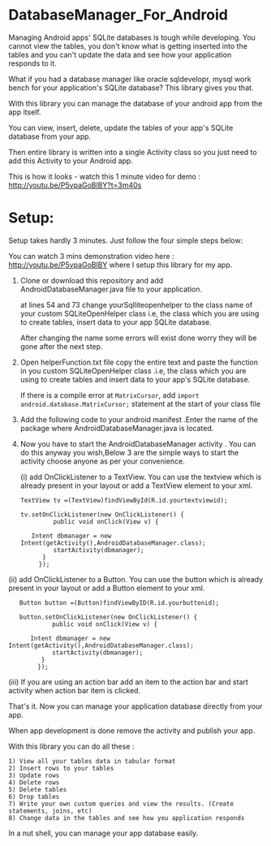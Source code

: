 DatabaseManager_For_Android
===========================

Managing Android apps' SQLite databases is tough while developing. You cannot view the tables, you don't know what is getting inserted into the tables and you can't update the data and see how your application responds to it.

What if you had a database manager like oracle sqldevelopr, mysql work bench for your application's SQLite database? This library gives you that.

With this library you can manage the database of your android app from the app itself. 

You can view, insert, delete, update the tables of your app's SQLite database from your app.

Then entire library is written into a single Activity class so you just need to add this Activity to your Android app.

This is how it looks - watch this 1 minute video for demo : http://youtu.be/P5vpaGoBlBY?t=3m40s

Setup:
======

Setup takes hardly 3 minutes. Just follow the four simple steps below: 

You can watch 3 mins demonstration video here : http://youtu.be/P5vpaGoBlBY where I setup this library for my app.

	
1) Clone or download this repository and add AndroidDatabaseManager.java file to your application.

   at lines 54 and 73 change yourSqlliteopenhelper to the class name of your custom SQLiteOpenHelper class i.e, the          class which you are using to create tables, insert data to your app SQLite database.
   
   After changing the name some errors will exist done worry they will be gone after the next step.


2) Open helperFunction.txt file copy the entire text and paste the function in you custom SQLiteOpenHelper class .i.e, the class which you are using to create tables and insert data to your app's SQLite database.

   If there is a compile error at `MatrixCursor`, add `import android.database.MatrixCursor;` statement at the start of your class file

3) Add the following code to your android manifest .Enter the name of the package where AndroidDatabaseManager.java is located.

    <activity android:name="yourpackagename.AndroidDatabaseManager" 
    	      android:theme="@style/Theme.AppCompat.Light"/>

4) Now you have to start the AndroidDatabaseManager activity . You can do this anyway you wish,Below 3 are the simple ways
   to start the activity choose anyone as per your convenience.
   
   (i)  add OnClickListener to a TextView. You can use the textview which is already present in your layout or add a TextView element to your xml.
    	
	   TextView tv =(TextView)findViewById(R.id.yourtextviewid);
	    	
	   tv.setOnClickListener(new OnClickListener() {
				public void onClick(View v) {
	
	      Intent dbmanager = new Intent(getActivity(),AndroidDatabaseManager.class);
				startActivity(dbmanager);
	         }
			});
			
(ii) add OnClickListener to a Button. You can use the button which is already present in your layout or add a 			Button element to your xml.
    	
	   Button button =(Button)findViewByID(R.id.yourbuttonid);
	    	
	   button.setOnClickListener(new OnClickListener() {
				public void onClick(View v) {
	
	      Intent dbmanager = new Intent(getActivity(),AndroidDatabaseManager.class);
				startActivity(dbmanager);
	         }
			});
	
(iii) If you are using an action bar add an item  to the action bar and start activity when action bar item is 			       clicked.
	 
That's it. Now you can manage your application database directly from your app.

When app development is done remove the activity and publish your app.

With this library you can do all these :

	1) View all your tables data in tabular format
	2) Insert rows to your tables
	3) Update rows
	4) Delete rows
	5) Delete tables
	6) Drop tables
	7) Write your own custom queries and view the results. (Create statements, joins, etc)
	8) Change data in the tables and see how you application responds

In a nut shell, you can manage your app database easily.
